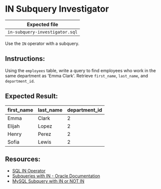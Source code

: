 # IN Subquery Investigator

| Expected file |
| ------------- |
| `in-subquery-investigator.sql` |

Use the `IN` operator with a subquery.

## Instructions:

Using the `employees` table, write a query to find employees who work in the same department as 'Emma Clark'. Retrieve `first_name`, `last_name`, and `department_id`.

## Expected Result:

| first_name | last_name | department_id |
|------------|-----------|---------------|
| Emma       | Clark     | 2             |
| Elijah     | Lopez     | 2             |
| Henry      | Perez     | 2             |
| Sofia      | Lewis     | 2             |

## Resources:

- [SQL IN Operator](https://www.w3schools.com/sql/sql_in.asp)
- [Subqueries with IN - Oracle Documentation](https://docs.oracle.com/database/121/SQLRF/statements_10002.htm#SQLRF52362)
- [MySQL Subquery with IN or NOT IN](https://dev.mysql.com/doc/refman/8.0/en/any-in-some-subqueries.html)
